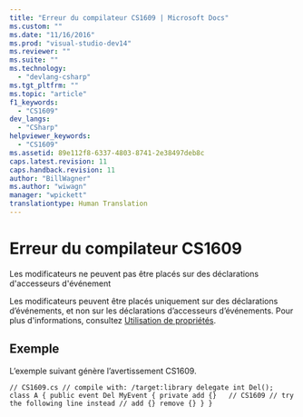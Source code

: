 ```yaml
---
title: "Erreur du compilateur CS1609 | Microsoft Docs"
ms.custom: ""
ms.date: "11/16/2016"
ms.prod: "visual-studio-dev14"
ms.reviewer: ""
ms.suite: ""
ms.technology: 
  - "devlang-csharp"
ms.tgt_pltfrm: ""
ms.topic: "article"
f1_keywords: 
  - "CS1609"
dev_langs: 
  - "CSharp"
helpviewer_keywords: 
  - "CS1609"
ms.assetid: 89e112f8-6337-4803-8741-2e38497deb8c
caps.latest.revision: 11
caps.handback.revision: 11
author: "BillWagner"
ms.author: "wiwagn"
manager: "wpickett"
translationtype: Human Translation
---
```

# Erreur du compilateur CS1609
Les modificateurs ne peuvent pas être placés sur des déclarations d'accesseurs d'événement  
  
 Les modificateurs peuvent être placés uniquement sur des déclarations d’événements, et non sur les déclarations d’accesseurs d’événements. Pour plus d'informations, consultez [Utilisation de propriétés](../../csharp/programming-guide/classes-and-structs/using-properties.md).  
  
## Exemple  
 L’exemple suivant génère l’avertissement CS1609.  
  
```  
// CS1609.cs // compile with: /target:library delegate int Del(); class A { public event Del MyEvent { private add {}   // CS1609 // try the following line instead // add {} remove {} } }  
```